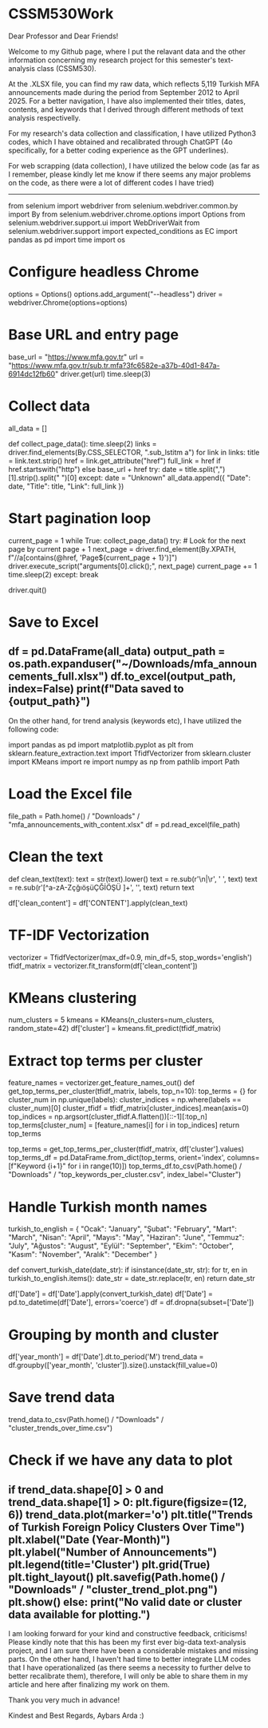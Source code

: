 # CSSM530Work
Dear Professor and Dear Friends!

Welcome to my Github page, where I put the relavant data and the other information concerning my research project for this semester's text-analysis class (CSSM530).

At the .XLSX file, you can find my raw data, which reflects 5,119 Turkish MFA announcements made during the period from September 2012 to April 2025. For a better navigation, I have also implemented their titles, dates, contents, and keywords that I derived through different methods of text analysis respectivelly.

For my research's data collection and classification, I have utilized Python3 codes, which I have obtained and recalibrated through ChatGPT (4o specifically, for a better coding experience as the GPT underlines).

For web scrapping (data collection), I have utilized the below code (as far as I remember, please kindly let me know if there seems any major problems on the code, as there were a lot of different codes I have tried)

---

from selenium import webdriver
from selenium.webdriver.common.by import By
from selenium.webdriver.chrome.options import Options
from selenium.webdriver.support.ui import WebDriverWait
from selenium.webdriver.support import expected_conditions as EC
import pandas as pd
import time
import os

# Configure headless Chrome
options = Options()
options.add_argument("--headless")
driver = webdriver.Chrome(options=options)

# Base URL and entry page
base_url = "https://www.mfa.gov.tr"
url = "https://www.mfa.gov.tr/sub.tr.mfa?3fc6582e-a37b-40d1-847a-6914dc12fb60"
driver.get(url)
time.sleep(3)

# Collect data
all_data = []

def collect_page_data():
    time.sleep(2)
    links = driver.find_elements(By.CSS_SELECTOR, ".sub_lstitm a")
    for link in links:
        title = link.text.strip()
        href = link.get_attribute("href")
        full_link = href if href.startswith("http") else base_url + href
        try:
            date = title.split(",")[1].strip().split(" ")[0]
        except:
            date = "Unknown"
        all_data.append({
            "Date": date,
            "Title": title,
            "Link": full_link
        })

# Start pagination loop
current_page = 1
while True:
    collect_page_data()
    try:
        # Look for the next page by current page + 1
        next_page = driver.find_element(By.XPATH, f"//a[contains(@href, 'Page${current_page + 1}')]")
        driver.execute_script("arguments[0].click();", next_page)
        current_page += 1
        time.sleep(2)
    except:
        break

driver.quit()

# Save to Excel
df = pd.DataFrame(all_data)
output_path = os.path.expanduser("~/Downloads/mfa_announcements_full.xlsx")
df.to_excel(output_path, index=False)
print(f"Data saved to {output_path}")
---



On the other hand, for trend analysis (keywords etc), I have utilized the following code:


import pandas as pd
import matplotlib.pyplot as plt
from sklearn.feature_extraction.text import TfidfVectorizer
from sklearn.cluster import KMeans
import re
import numpy as np
from pathlib import Path

# Load the Excel file
file_path = Path.home() / "Downloads" / "mfa_announcements_with_content.xlsx"
df = pd.read_excel(file_path)

# Clean the text
def clean_text(text):
    text = str(text).lower()
    text = re.sub(r'\n|\r', ' ', text)
    text = re.sub(r'[^a-zA-ZçğıöşüÇĞİÖŞÜ ]+', '', text)
    return text

df['clean_content'] = df['CONTENT'].apply(clean_text)

# TF-IDF Vectorization
vectorizer = TfidfVectorizer(max_df=0.9, min_df=5, stop_words='english')
tfidf_matrix = vectorizer.fit_transform(df['clean_content'])

# KMeans clustering
num_clusters = 5
kmeans = KMeans(n_clusters=num_clusters, random_state=42)
df['cluster'] = kmeans.fit_predict(tfidf_matrix)

# Extract top terms per cluster
feature_names = vectorizer.get_feature_names_out()
def get_top_terms_per_cluster(tfidf_matrix, labels, top_n=10):
    top_terms = {}
    for cluster_num in np.unique(labels):
        cluster_indices = np.where(labels == cluster_num)[0]
        cluster_tfidf = tfidf_matrix[cluster_indices].mean(axis=0)
        top_indices = np.argsort(cluster_tfidf.A.flatten())[::-1][:top_n]
        top_terms[cluster_num] = [feature_names[i] for i in top_indices]
    return top_terms

top_terms = get_top_terms_per_cluster(tfidf_matrix, df['cluster'].values)
top_terms_df = pd.DataFrame.from_dict(top_terms, orient='index', columns=[f"Keyword {i+1}" for i in range(10)])
top_terms_df.to_csv(Path.home() / "Downloads" / "top_keywords_per_cluster.csv", index_label="Cluster")

# Handle Turkish month names
turkish_to_english = {
    "Ocak": "January", "Şubat": "February", "Mart": "March", "Nisan": "April",
    "Mayıs": "May", "Haziran": "June", "Temmuz": "July", "Ağustos": "August",
    "Eylül": "September", "Ekim": "October", "Kasım": "November", "Aralık": "December"
}

def convert_turkish_date(date_str):
    if isinstance(date_str, str):
        for tr, en in turkish_to_english.items():
            date_str = date_str.replace(tr, en)
    return date_str

df['Date'] = df['Date'].apply(convert_turkish_date)
df['Date'] = pd.to_datetime(df['Date'], errors='coerce')
df = df.dropna(subset=['Date'])

# Grouping by month and cluster
df['year_month'] = df['Date'].dt.to_period('M')
trend_data = df.groupby(['year_month', 'cluster']).size().unstack(fill_value=0)

# Save trend data
trend_data.to_csv(Path.home() / "Downloads" / "cluster_trends_over_time.csv")

# Check if we have any data to plot
if trend_data.shape[0] > 0 and trend_data.shape[1] > 0:
    plt.figure(figsize=(12, 6))
    trend_data.plot(marker='o')
    plt.title("Trends of Turkish Foreign Policy Clusters Over Time")
    plt.xlabel("Date (Year-Month)")
    plt.ylabel("Number of Announcements")
    plt.legend(title='Cluster')
    plt.grid(True)
    plt.tight_layout()
    plt.savefig(Path.home() / "Downloads" / "cluster_trend_plot.png")
    plt.show()
else:
    print("No valid date or cluster data available for plotting.")
----

I am looking forward for your kind and constructive feedback, criticisms!
Please kindly note that this has been my first ever big-data text-analysis project, and I am sure there have been a considerable mistakes and missing parts. On the other hand, I haven't had time to better integrate LLM codes that I have operationalized (as there seems a necessity to further delve to better recalibrate them), therefore, I will only be able to share them in my article and here after finalizing my work on them.

Thank you very much in advance!

Kindest and Best Regards,
Aybars Arda :)
